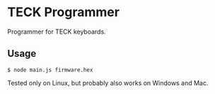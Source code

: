 # TECK Programmer
Programmer for TECK keyboards.

## Usage

```
$ node main.js firmware.hex
```

Tested only on Linux, but probably also works on Windows and Mac.
